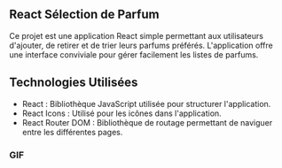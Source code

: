 ## React Sélection de Parfum

Ce projet est une application React simple permettant aux utilisateurs d'ajouter, de retirer et de trier leurs parfums préférés. L'application offre une interface conviviale pour gérer facilement les listes de parfums.

## Technologies Utilisées

- React : Bibliothèque JavaScript utilisée pour structurer l'application.
- React Icons : Utilisé pour les icônes dans l'application.
- React Router DOM : Bibliothèque de routage permettant de naviguer entre les différentes pages.

### GIF

 <img src=""/>
